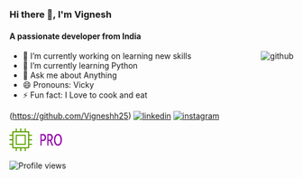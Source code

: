 ### Hi there 👋, I'm Vignesh
#### A passionate developer from India
<img align="right" src='https://magiccopy.xyz/assets/images/hadder.gif' alt='github' height='280'>


- 🔭 I’m currently working on learning new skills 
- 🌱 I’m currently learning Python 
- 💬 Ask me about Anything 
- 😄 Pronouns: Vicky 
- ⚡ Fun fact: I Love to cook and eat 


(https://github.com/Vigneshh25)  [<img src='https://cdn.jsdelivr.net/npm/simple-icons@3.0.1/icons/linkedin.svg' alt='linkedin' height='40'>](https://www.linkedin.com/in/vignesh-v-3251731b9/)  [<img src='https://cdn.jsdelivr.net/npm/simple-icons@3.0.1/icons/instagram.svg' alt='instagram' height='40'>](https://www.instagram.com/vickyy__.__/)  

<a href='https://docs.github.com/en/developers'><img src='https://raw.githubusercontent.com/acervenky/animated-github-badges/master/assets/devbadge.gif' width='40' height='40'></a> <a href='https://github.com/pricing'><img src='https://raw.githubusercontent.com/acervenky/animated-github-badges/master/assets/pro.gif' width='40' height='40'></a> 
  

![Profile views](https://gpvc.arturio.dev/Vigneshh25)  
